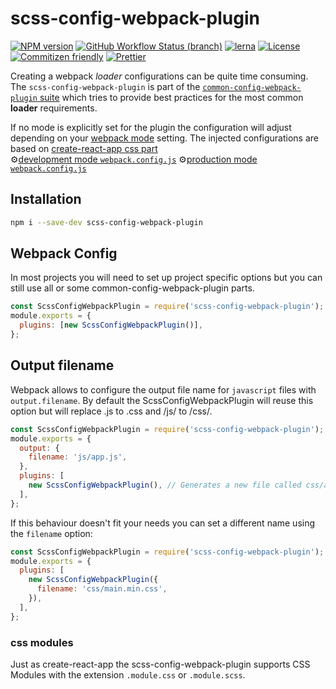 # scss-config-webpack-plugin

[![NPM version](https://badge.fury.io/js/scss-config-webpack-plugin.svg)](https://www.npmjs.com/package/scss-config-webpack-plugin)
[![GitHub Workflow Status (branch)](https://img.shields.io/github/workflow/status/namics/webpack-config-plugins/Node.js%20CI/master)](https://github.com/namics/webpack-config-plugins/actions?query=branch%3Amaster)
[![lerna](https://img.shields.io/badge/maintained%20with-lerna-cc00ff.svg)](https://lernajs.io/)
[![License](https://img.shields.io/badge/license-MIT-green.svg)](http://opensource.org/licenses/MIT)
[![Commitizen friendly](https://img.shields.io/badge/commitizen-friendly-brightgreen.svg)](http://commitizen.github.io/cz-cli/)
[![Prettier](https://img.shields.io/badge/Code%20Style-Prettier-green.svg)](https://github.com/prettier/prettier)

Creating a webpack _loader_ configurations can be quite time consuming.  
The `scss-config-webpack-plugin` is part of the [`common-config-webpack-plugin` suite](https://github.com/namics/webpack-config-plugins) which tries to provide best practices for the most common **loader** requirements.

If no mode is explicitly set for the plugin the configuration will adjust depending on your [webpack mode](https://webpack.js.org/concepts/mode/) setting.
The injected configurations are based on [create-react-app css part](https://github.com/facebook/create-react-app/tree/next/packages/react-scripts/config)  
⚙️[development mode `webpack.config.js`](https://github.com/namics/webpack-config-plugins/raw/master/packages/scss-config-webpack-plugin/config/development.config.js)
⚙️[production mode `webpack.config.js`](https://github.com/namics/webpack-config-plugins/raw/master/packages/scss-config-webpack-plugin/config/production.config.js)

## Installation

```bash
npm i --save-dev scss-config-webpack-plugin
```

## Webpack Config

In most projects you will need to set up project specific options but you can still use all or
some common-config-webpack-plugin parts.

```js
const ScssConfigWebpackPlugin = require('scss-config-webpack-plugin');
module.exports = {
  plugins: [new ScssConfigWebpackPlugin()],
};
```

## Output filename

Webpack allows to configure the output file name for `javascript` files with `output.filename`.
By default the ScssConfigWebpackPlugin will reuse this option but will replace .js to .css and /js/ to /css/.

```js
const ScssConfigWebpackPlugin = require('scss-config-webpack-plugin');
module.exports = {
  output: {
    filename: 'js/app.js',
  },
  plugins: [
    new ScssConfigWebpackPlugin(), // Generates a new file called css/app.css
  ],
};
```

If this behaviour doesn't fit your needs you can set a different name using the `filename` option:

```js
const ScssConfigWebpackPlugin = require('scss-config-webpack-plugin');
module.exports = {
  plugins: [
    new ScssConfigWebpackPlugin({
      filename: 'css/main.min.css',
    }),
  ],
};
```

### css modules

Just as create-react-app the scss-config-webpack-plugin supports CSS Modules with the extension `.module.css` or `.module.scss`.

